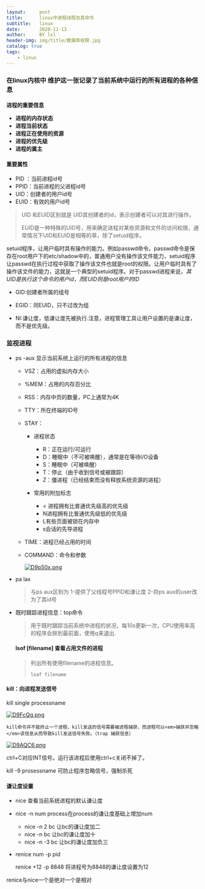 ```yaml
---
layout:     post
title:      linux中进程线程及其命令
subtitle:   linux
date:       2020-11-13
author:     BY lxl
header-img: img/title/数据库权限.jpg
catalog: true
tags:
    - linux
---
```

###  在linux内核中 维护这一张记录了当前系统中运行的所有进程的各种信息

<h4>进程的重要信息

- 进程的内存状态
- 进程当前状态
- 进程正在使用的资源
- 进程的优先级
- 进程的属主

<h4>重要属性</h4>

- PID ：当前进程id号
- PPID：当前进程的父进程id号
- UID：创建者的用户id号
- EUID：有效的用户id号

>UID 和EUID区别就是 UID其创建者的id，表示创建者可以对其进行操作。
>
>EUID是一种特殊的UID号，用来确定进程对某些资源和文件的访问权限，通常情况下UID和EUID是相等的草，除了setuid程序。

setuid程序，让用户临时具有操作的能力。例如passwd命令。passwd命令是保存在root用户下的etc/shadow中的，普通用户没有操作该文件能力，<oooo>setuid程序让passwd在执行过程中获取了操作该文件也就是root的权限。</oooo>让用户临时具有了操作该文件的能力，这就是一个典型的setuid程序。对于passwd进程来说，<em>其UID是执行这个命令的用户id，而EUID则是root用户的ID</em>

- GID:创建者所属的组号
- EGID：同EUID，只不过改为组

- NI:谦让度，低谦让度先被执行.<oooo>注意，进程管理工具让用户设置的是谦让度，而不是优先级。</oooo>

###  监视进程

- ps -aux 显示当前系统上运行的所有进程的信息

  - VSZ：占用的虚拟内存大小

  - %MEM：占用的内存百分比

  - RSS：内存中页的数量，PC上通常为4K

  - TTY：所在终端的ID号

  - STAY：

    - 进程状态

    	- R：正在运行/可运行
    	- D：睡眠中（不可被唤醒），通常是在等待I/O设备
    	- S：睡眠中（可被唤醒）
    	- T：停止（由于收到信号或被跟踪）
    	- Z：僵进程（已经结束而没有释放系统资源的进程）
    
    - 常用的附加标志
      - < 进程拥有比普通优先级高的优先级
      - N进程拥有比普通优先级低的优先级
      - L有些页面被锁在内存中
      - s会话的先导进程
  
  - TIME：进程已经占用的时间
  
  - COMMAND：命令和参数
  
    [![D9p50x.png](https://s3.ax1x.com/2020/11/13/D9p50x.png)](https://imgchr.com/i/D9p50x)

- pa lax 

  >与ps aux区别为 1-提供了父线程号PPID和谦让度 2-将ps aux的user改为了其id号

- 既时跟踪进程信息：top命令

  >用于既时跟踪当前系统中进程的状况，每10s更新一次，CPU使用率高的程序会排到最前面，使用q来退出.

  ####  lsof [filename] 查看占用文件的进程

  >列出所有使用filename的进程信息。
  >
  >```linux
  >loaf filename
  >```

####  kill：<oooo>向进程发送信号</oooo>

kill single processname 

[![D9FcQg.png](https://s3.ax1x.com/2020/11/13/D9FcQg.png)](https://imgchr.com/i/D9FcQg)

 	kill命令并不能终止一个进程，kill发送的信号需要被进程捕获，而进程可以<em>捕获并忽略</em>该信息从而导致kill发送信号失败。（trap 捕获信息）

[![D9AQC6.png](https://s3.ax1x.com/2020/11/13/D9AQC6.png)](https://imgchr.com/i/D9AQC6)

ctrl+C对应INT信号。运行该进程后使用ctrl+c关闭不掉了。



<oooo>kill -9 prosessname 可防止程序忽略信号，强制杀死</oooo>

####  谦让度设置

- nice 查看当前系统进程的默认谦让度
- nice -n num process在process的谦让度基础上增加num
  - nice -n 2 bc 让bc的谦让度加二
  - nice -n bc  让bc的谦让度加十
  - nice -n -3 bc 让bc的谦让度加负三

- renice num -p pid

  renice +12 -p 8848 将进程号为8848的谦让度设置为12

renice与nice一个是绝对一个是相对